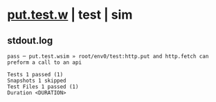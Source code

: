 # [put.test.w](../../../../../../tests/sdk_tests/api/put.test.w) | test | sim

## stdout.log
```log
pass ─ put.test.wsim » root/env0/test:http.put and http.fetch can preform a call to an api

Tests 1 passed (1)
Snapshots 1 skipped
Test Files 1 passed (1)
Duration <DURATION>
```

